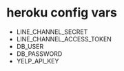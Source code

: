 # heroku config vars
- LINE_CHANNEL_SECRET
- LINE_CHANNEL_ACCESS_TOKEN
- DB_USER
- DB_PASSWORD
- YELP_API_KEY
